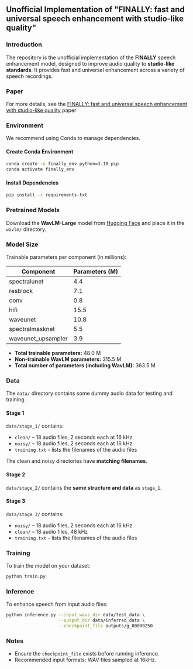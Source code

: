## Unofficial Implementation of "FINALLY: fast and universal speech enhancement with studio-like quality"

### Introduction

The repository is the unofficial implementation of the **FINALLY** speech enhancement model, designed to improve audio quality to **studio-like standards**. It provides fast and universal enhancement across a variety of speech recordings.

### Paper

For more details, see the [FINALLY: fast and universal speech enhancement with studio-like quality](https://arxiv.org/abs/2410.05920) paper

### Environment

We recommend using Conda to manage dependencies.

#### Create Conda Environment

```bash
conda create -n finally_env python=3.10 pip
conda activate finally_env
```

#### Install Dependencies

```bash
pip install -r requirements.txt
```

### Pretrained Models

Download the **WavLM-Large** model from [Hugging Face](https://huggingface.co/microsoft/wavlm-large) and place it in the `wavlm/` directory.

### Model Size

Trainable parameters per component (in millions):

| Component            | Parameters (M) |
|----------------------|----------------|
| spectralunet         | 4.4            |
| resblock             | 7.1            |
| conv                 | 0.8            |
| hifi                 | 15.5           |
| waveunet             | 10.8           |
| spectralmasknet      | 5.5            |
| waveunet_upsampler   | 3.9            |

- **Total trainable parameters:** 48.0 M  
- **Non-trainable WavLM parameters:** 315.5 M  
- **Total number of parameters (including WavLM):** 363.5 M  


### Data

The `data/` directory contains some dummy audio data for testing and training.

#### Stage 1

`data/stage_1/` contains:

- `clean/` – 18 audio files, 2 seconds each at 16 kHz  
- `noisy/` – 18 audio files, 2 seconds each at 16 kHz  
- `training.txt` – lists the filenames of the audio files  

The clean and noisy directories have **matching filenames**.

#### Stage 2

`data/stage_2/` contains the **same structure and data** as `stage_1`.

#### Stage 3

`data/stage_3/` contains:

- `noisy/` – 18 audio files, 2 seconds each at 16 kHz  
- `clean/` – 18 audio files, 48 kHz  
- `training.txt` – lists the filenames of the audio files 


### Training

To train the model on your dataset:

```bash
python train.py
```

### Inference

To enhance speech from input audio files:

```bash
python inference.py --input_wavs_dir data/test_data \
                    --output_dir data/inferred_data \
                    --checkpoint_file outputs/g_00000250
```

### Notes

* Ensure the `checkpoint_file` exists before running inference.
* Recommended input formats: WAV files sampled at 16kHz.

